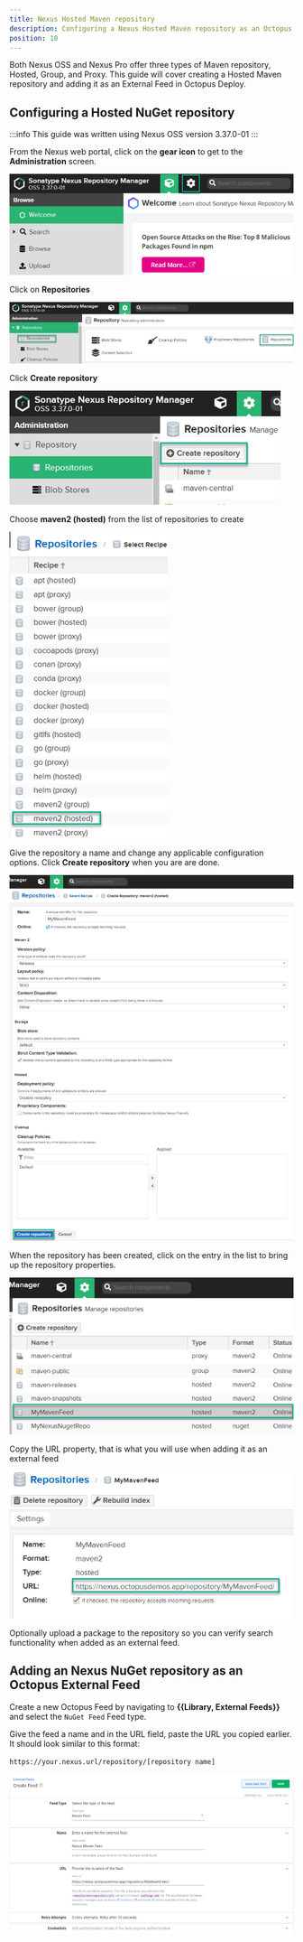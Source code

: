 ```yaml
---
title: Nexus Hosted Maven repository
description: Configuring a Nexus Hosted Maven repository as an Octopus feed.
position: 10
---
```

Both Nexus OSS and Nexus Pro offer three types of Maven repository, Hosted, Group, and Proxy.  This guide will cover creating a Hosted Maven repository and adding it as an External Feed in Octopus Deploy.

## Configuring a Hosted NuGet repository
:::info
This guide was written using Nexus OSS version 3.37.0-01
:::

From the Nexus web portal, click on the **gear icon** to get to the **Administration** screen.

![Administration gear Icon](../images/nexus-nuget-administration.png)

Click on **Repositories**

![Repositories](../images/nexus-repositories.png)

Click **Create repository**

![Create repository](../images/nexus-create-repository.png)

Choose **maven2 (hosted)** from the list of repositories to create

![Maven (hosted)](images/nexus-maven-repository.png)

Give the repository a name and change any applicable configuration options.  Click **Create repository** when you are are done.

![Create repository](images/nexus-create-maven-repository.png)

When the repository has been created, click on the entry in the list to bring up the repository properties.

![MyNexusMavenRepo](images/nexus-mynexusmavenrepo.png)

Copy the URL property, that is what you will use when adding it as an external feed

![Repository URL](images/nexus-maven-url.png)

Optionally upload a package to the repository so you can verify search functionality when added as an external feed.

## Adding an Nexus NuGet repository as an Octopus External Feed
Create a new Octopus Feed by navigating to **{{Library, External Feeds}}** and select the `NuGet Feed` Feed type. 

Give the feed a name and in the URL field, paste the URL you copied earlier.  It should look similar to this format:

`https://your.nexus.url/repository/[repository name]`

![Nexus NuGet feed](images/nexus-maven-feed.png)